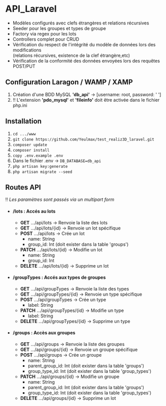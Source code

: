 # API_Laravel
* Modèles configurés avec clefs étrangères et relations récursives
* Seeder pour les groupes et types de groupe
* Factory via regex pour les lots
* Controllers complet pour CRUD
* Vérification du respect de l'intégrité du modèle de données lors des modifications<br> (relations récursives, existence de la clef étrangère,etc)
* Vérification de la conformité des données envoyées lors des requêtes POST/PUT

## Configuration Laragon / WAMP / XAMP
1. Création d'une BDD MySQL **'db_api'** -> [username: root, password: ' ']
2. ‼️ L'extension **'pdo_mysql'** et **'fileinfo'** doit être activée dans le fichier php.ini

## Installation
1. `cd .../www`
2. `git clone https://github.com/Yeulmax/test_realiz3D_laravel.git`
3. `composer update`
4. `composer install`
5. `copy .env.example .env`
6. Dans le fichier .env -> `DB_DATABASE=db_api`
7. `php artisan key:generate`
8. `php artisan migrate --seed`


## Routes API
‼️  *Les paramètres sont passés via un multipart form*
* #### /lots : Accés au lots
  * **GET** .../api/lots  -> Renvoie la liste des lots
  * **GET** .../api/lots/{id} -> Renvoie un lot spécifique
  * **POST** .../api/lots -> Crée un lot
    * name: String
    * group_id: Int (doit exister dans la table 'groups')
  * **PATCH** .../api/lots/{id} -> Modifie un lot
    * name: String
    * group_id: Int
  * **DELETE** .../api/lots/{id} -> Supprime un lot

* #### /groupTypes : Accés aux types de groupes
  * **GET** .../api/groupTypes  -> Renvoie la liste des types
  * **GET** .../api/groupTypes/{id} -> Renvoie un type spécifique
  * **POST** .../api/groupTypes -> Crée un type
    * label: String
  * **PATCH** .../api/groupTypes/{id} -> Modifie un type
    * label: String
  * **DELETE** .../api/groupTypes/{id} -> Supprime un type

* #### /groups : Accès aux groupes
  * **GET** .../api/groups  -> Renvoie la liste des groupes
  * **GET** .../api/groups/{id} -> Renvoie un groupe spécifique
  * **POST** .../api/groups -> Crée un groupe
    * name: String
    * parent_group_id: Int (doit exister dans la table 'groups')
    * group_type_id: Int (doit exister dans la table 'group_types')
  * **PATCH** .../api/groups/{id} -> Modifie un groupe
    * name: String
    * parent_group_id: Int (doit exister dans la table 'groups')
    * group_type_id: Int (doit exister dans la table 'group_types')
  * **DELETE** .../api/groups/{id} -> Supprime un lot
